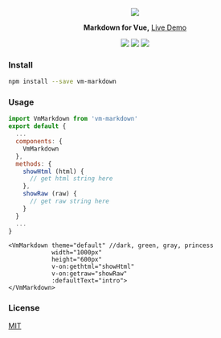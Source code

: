 <p align="center">
  <img src="https://github.com/luosijie/Front-end-Blog/blob/master/img/logo_vmmarkdown_name.png?raw=true">
</p>
<p align="center">
    <strong>Markdown for Vue,</strong> <a href="https://luosijie.github.io/vm-markdown/">Live Demo</a>
</p>
<p align="center">
  <img src="https://img.shields.io/badge/version-0.2.8-blue.svg?style=flat">
  <img src="https://img.shields.io/badge/dependency-vue-green.svg?style=flat">
  <img src="https://img.shields.io/badge/dependency-marked-yellow.svg?style=flat">
</p>

### Install

```bash
npm install --save vm-markdown
```
### Usage

```js
import VmMarkdown from 'vm-markdown'
export default {
  ...
  components: {
  	VmMarkdown
  },
  methods: {
  	showHtml (html) {
      // get html string here
    },
    showRaw (raw) {
      // get raw string here
    }
  }
  ...
}
```

```vue
<VmMarkdown theme="default" //dark, green, gray, princess 
            width="1000px" 
            height="600px" 
            v-on:gethtml="showHtml"
            v-on:getraw="showRaw"
            :defaultText="intro">
</VmMarkdown>
```


### License

[MIT](https://github.com/luosijie/vm-editor/blob/master/LICENSE.md)
